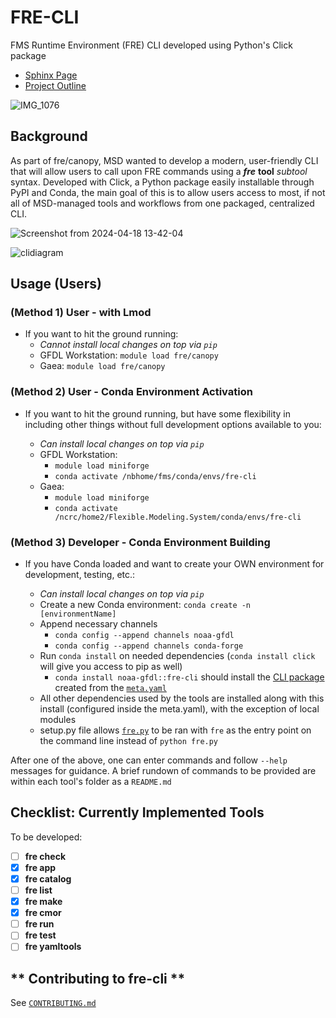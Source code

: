 # **FRE-CLI**

FMS Runtime Environment (FRE) CLI developed using Python's Click package

* [Sphinx Page](https://noaa-gfdl.github.io/fre-cli/index.html)
* [Project Outline](https://docs.google.com/document/d/19Uc01IPuuIuMtOyAvxXj9Mn6Ivc5Ql6NZ-Q6I8YowRI/edit?usp=sharing)

![IMG_1076](https://github.com/NOAA-GFDL/fre-cli/assets/98476720/817cabe1-6e3b-4210-9874-b13f601265d6)

## **Background**

As part of fre/canopy, MSD wanted to develop a modern, user-friendly CLI that will allow users to call upon FRE commands using a **_fre_** **tool** _subtool_ syntax. Developed with Click, a Python package easily installable through PyPI and Conda, the main goal of this is to allow users access to most, if not all of MSD-managed tools and workflows from one packaged, centralized CLI.

![Screenshot from 2024-04-18 13-42-04](https://github.com/NOAA-GFDL/fre-cli/assets/98476720/43c028a6-4e6a-42fe-8bec-008b6758ea9b)

![clidiagram](https://github.com/NOAA-GFDL/fre-cli/assets/98476720/04cd8ce1-dec8-457f-b8b7-544275e04f46)

## **Usage (Users)**

### (Method 1) User - with Lmod

* If you want to hit the ground running:
    - _Cannot install local changes on top via `pip`_
    - GFDL Workstation: `module load fre/canopy`
    - Gaea: `module load fre/canopy`
    
### (Method 2) User - Conda Environment Activation
* If you want to hit the ground running, but have some flexibility in including other things without full development options available to you:

    - _Can install local changes on top via `pip`_
    - GFDL Workstation:
        - `module load miniforge`
        - `conda activate /nbhome/fms/conda/envs/fre-cli`
    - Gaea:
        - `module load miniforge`
        - `conda activate /ncrc/home2/Flexible.Modeling.System/conda/envs/fre-cli`
        
### (Method 3) Developer - Conda Environment Building
* If you have Conda loaded and want to create your OWN environment for development, testing, etc.:

    - _Can install local changes on top via `pip`_
    - Create a new Conda environment: `conda create -n [environmentName]`
    - Append necessary channels
        - `conda config --append channels noaa-gfdl` 
        - `conda config --append channels conda-forge`
    - Run `conda install` on needed dependencies (`conda install click` will give you access to pip as well)
        - `conda install noaa-gfdl::fre-cli` should install the [CLI package](https://anaconda.org/NOAA-GFDL/fre-cli) created from the [`meta.yaml`](https://github.com/NOAA-GFDL/fre-cli/blob/refactoring/meta.yaml)
    - All other dependencies used by the tools are installed along with this install (configured inside the meta.yaml), with the exception of local modules
    - setup.py file allows [`fre.py`](https://github.com/NOAA-GFDL/fre-cli/blob/main/fre/fre.py) to be ran with `fre` as the entry point on the command line instead of `python fre.py`

After one of the above, one can enter commands and follow `--help` messages for guidance. A brief rundown of commands to be provided are within each tool's folder as a `README.md`

## **Checklist: Currently Implemented Tools**

To be developed:
- [ ]  **fre check**
- [x]  **fre app**
- [x]  **fre catalog**
- [ ]  **fre list**
- [x]  **fre make**
- [x]  **fre cmor**
- [ ]  **fre run**
- [ ]  **fre test**
- [ ]  **fre yamltools**

## ** Contributing to fre-cli **

See [`CONTRIBUTING.md`](https://github.com/NOAA-GFDL/fre-cli/blob/breakup_README/CONTRIBUTING.md)

